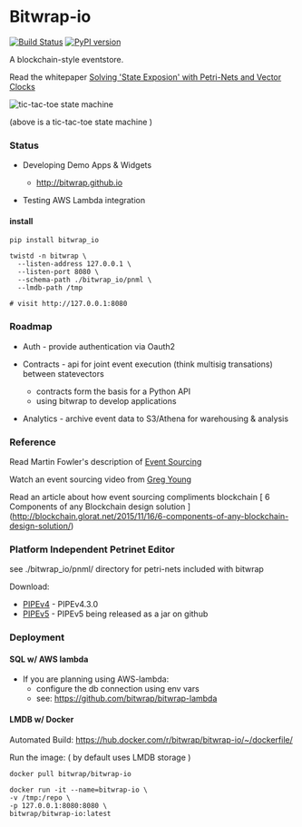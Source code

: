 # Bitwrap-io

[![Build Status](https://travis-ci.org/bitwrap/bitwrap-io.svg?branch=master)](https://travis-ci.org/bitwrap/bitwrap-io)
[![PyPI version](https://badge.fury.io/py/bitwrap_io.svg)](https://badge.fury.io/py/bitwrap_io)

A blockchain-style eventstore.

Read the whitepaper [Solving 'State Exposion' with Petri-Nets and Vector Clocks](https://github.com/bitwrap/bitwrap-io/blob/master/whitepaper.md)

![tic-tac-toe state machine](https://bitwrap.github.io/image/octothorpe.png)

(above is a tic-tac-toe state machine )
### Status

* Developing Demo Apps & Widgets
  * http://bitwrap.github.io 

* Testing AWS Lambda integration

#### install

    pip install bitwrap_io

    twistd -n bitwrap \
      --listen-address 127.0.0.1 \
      --listen-port 8080 \
      --schema-path ./bitwrap_io/pnml \
      --lmdb-path /tmp

    # visit http://127.0.0.1:8080

### Roadmap

* Auth - provide authentication via Oauth2

* Contracts - api for joint event execution (think multisig transations) between statevectors
  * contracts form the basis for a Python API
  * using bitwrap to develop applications

* Analytics - archive event data to S3/Athena for warehousing & analysis

### Reference

Read Martin Fowler's description of [Event Sourcing](http://martinfowler.com/eaaDev/EventSourcing.html)

Watch an event sourcing video from [Greg Young](https://www.youtube.com/watch?v=8JKjvY4etTY)

Read an article about how event sourcing compliments blockchain [ 6 Components of any Blockchain design solution ] (http://blockchain.glorat.net/2015/11/16/6-components-of-any-blockchain-design-solution/)

### Platform Independent Petrinet Editor
see ./bitwrap_io/pnml/ directory for petri-nets included with bitwrap

Download:
* [PIPEv4](https://sourceforge.net/projects/pipe2/files/PIPEv4/PIPEv4.3.0/) - PIPEv4.3.0
* [PIPEv5](https://github.com/sarahtattersall/PIPE) - PIPEv5 being released as a jar on github

### Deployment

#### SQL w/ AWS lambda

* If you are planning using AWS-lambda:
  * configure the db connection using env vars
  * see: https://github.com/bitwrap/bitwrap-lambda

#### LMDB w/ Docker

Automated Build: https://hub.docker.com/r/bitwrap/bitwrap-io/~/dockerfile/

Run the image: ( by default uses LMDB storage )

    docker pull bitwrap/bitwrap-io

    docker run -it --name=bitwrap-io \
    -v /tmp:/repo \
    -p 127.0.0.1:8080:8080 \
    bitwrap/bitwrap-io:latest

